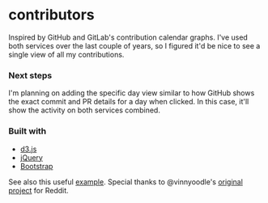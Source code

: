 # contributors

<!-- <img src='assets/demo.png' title='Example' alt='Example'/> -->

Inspired by GitHub and GitLab's contribution calendar graphs. I've used both services over the last couple of years, so I figured it'd be nice to see a single view of all my contributions.

### Next steps
I'm planning on adding the specific day view similar to how GitHub shows the exact commit and PR details for a day when clicked. In this case, it'll show the activity on both services combined.

### Built with
- [d3.js](https://d3js.org/)
- [jQuery](https://jquery.com/)
- [Bootstrap](http://getbootstrap.com/)

See also this useful [example](http://bl.ocks.org/mbostock/4063318). Special thanks to @vinnyoodle's [original project](https://github.com/vinnyoodles/reddit-heatmap) for Reddit.
